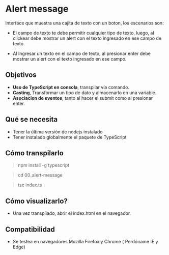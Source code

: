 # Alert message

Interface que muestra una cajita de texto con un boton, los escenarios son:

- El campo de texto te debe permitir cualquier tipo de texto, luego, al clickear
  debe mostrar un alert con el texto ingresado en ese campo de texto.

- Al Ingresar un texto en el campo de texto, al presionar enter debe mostrar
  un alert con el texto ingresado en ese campo.

## Objetivos

- **Uso de TypeScript en consola**, transpilar vía comando.
- **Casting**, Transformar un tipo de dato y almacenarlo en una variable.
- **Asociacion de eventos**, tanto al hacer el submit como al presionar enter.

## Qué se necesita

- Tener la última versión de nodejs instalado
- Tener instalado globalmente el paquete de TypeScript

## Cómo transpilarlo

> npm install -g typescript

> cd 00_alert-message

> tsc index.ts

## Cómo visualizarlo?

- Una vez transpilado, abrir el index.html en el navegador.

## Compatibilidad

- Se testea en navegadores Mozilla Firefox y Chrome ( Perdóname IE y Edge)